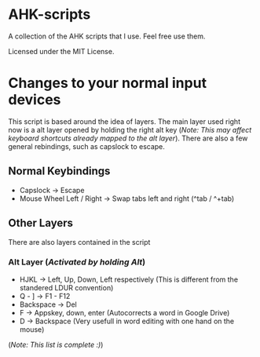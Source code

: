 # AHK-scripts
A collection of the AHK scripts that I use. Feel free use them.

Licensed under the MIT License.

# Changes to your normal input devices
This script is based around the idea of layers. The main layer used right now is a alt layer opened by holding the right alt key (*Note: This may affect keyboard shortcuts already mapped to the alt layer*). There are also a few general rebindings, such as capslock to escape.

## Normal Keybindings
* Capslock -> Escape
* Mouse Wheel Left / Right -> Swap tabs left and right (^tab / ^+tab)

## Other Layers
There are also layers contained in the script

### Alt Layer (*Activated by holding Alt*)
* HJKL -> Left, Up, Down, Left respectively (This is different from the standered LDUR convention)
* Q - ] -> F1 - F12
* Backspace -> Del
* F -> Appskey, down, enter (Autocorrects a word in Google Drive)
* D -> Backspace (Very usefull in word editing with one hand on the mouse)

(*Note: This list is complete :)*)
